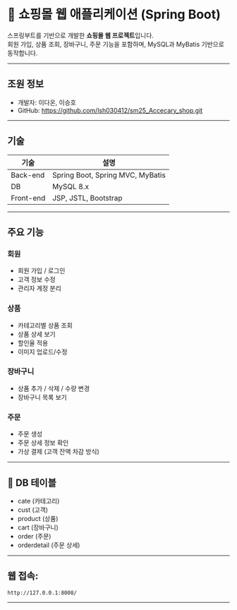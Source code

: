 # 🛒 쇼핑몰 웹 애플리케이션 (Spring Boot)

스프링부트를 기반으로 개발한 **쇼핑몰 웹 프로젝트**입니다.  
회원 가입, 상품 조회, 장바구니, 주문 기능을 포함하며, MySQL과 MyBatis 기반으로 동작합니다.


---
## 조원 정보

- 개발자: 이다온, 이승호
- GitHub: https://github.com/lsh030412/sm25_Accecary_shop.git



---

## 기술

| 기술 | 설명 |
|------|------|
|  Back-end | Spring Boot, Spring MVC, MyBatis |
|  DB | MySQL 8.x |
|  Front-end | JSP, JSTL, Bootstrap |


---

##  주요 기능

###  회원
- 회원 가입 / 로그인
- 고객 정보 수정
- 관리자 계정 분리

### 상품
- 카테고리별 상품 조회
- 상품 상세 보기
- 할인율 적용
- 이미지 업로드/수정

### 장바구니
- 상품 추가 / 삭제 / 수량 변경
- 장바구니 목록 보기

###  주문
- 주문 생성
- 주문 상세 정보 확인
- 가상 결제 (고객 잔액 차감 방식)

---

## 💾 DB 테이블

- cate (카테고리)
- cust (고객)
- product (상품)
- cart (장바구니)
- order (주문)
- orderdetail (주문 상세)

---

##  웹 접속:
    
    http://127.0.0.1:8008/

---




